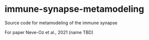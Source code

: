 # immune-synapse-metamodeling
Source code for metamodeling of the immune synapse

For paper Neve-Oz et al., 2021 (name TBD)

<ADD DETAILS HERE>
